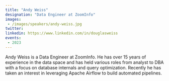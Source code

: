 ```yaml
---
title: "Andy Weiss"
designation: "Data Engineer at ZoomInfo"
images:
 - /images/speakers/andy-weiss.jpg
twitter: 
linkedin: https://www.linkedin.com/in/douglasweiss
events:
 - 2023
---
```


Andy Weiss is a Data Engineer at ZoomInfo. He has over 15 years of experience in the data space and has held various roles from analyst to DBA with a focus on database internals and query optimization.  Recently he has taken an interest in leveraging Apache Airflow to build automated pipelines. 